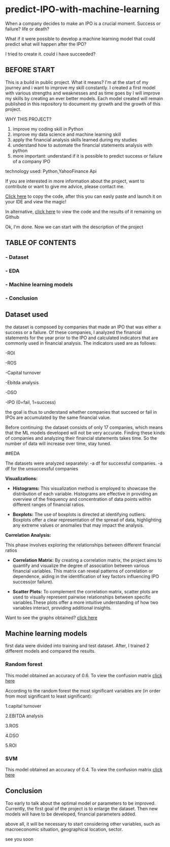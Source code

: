 # predict-IPO-with-machine-learning

When a company decides to make an IPO is a crucial moment.
Success or failure? life or death?

What if it were possible to develop a machine learning model that could predict what will happen after the IPO?

I tried to create it. could i have succeeded?

## BEFORE START

This is a build in public project.
What it means?
I'm at the start of my journey and i want to improve my skill constantly.
I created a first model with various strengths and weaknesses and as time goes by I will improve my skills by creating an ever better models.
Each model created will remain published in this repository to document my growth and the growth of this project.

WHY THIS PROJECT?

1. improve my coding skill in Python
2. improve my data science and machine learning skill
3. apply the financial analysis skills learned during my studies
4. understand how to automate the  financial statements analysis with python
5. more important: understand if it is possible to predict success or failure of a company IPO

technology used: Python,YahooFinance Api

If you are interested in more information about the project, want to contribute or want to give me advice, please contact me.

[Click here](https://github.com/EdoPedrocchi/Predict-IPO-with-machine-learning/blob/main/Code) to copy the code, after this you can easly paste and launch it on your IDE and view the magic!

In alternative, [click here](https://github.com/EdoPedrocchi/Predict-IPO-with-machine-learning/blob/main/code.with.results.pdf) to view the code and the results of it remaining on Github

Ok, I'm done. Now we can start with the description of the project

## TABLE OF CONTENTS
### - Dataset
### - EDA
### - Machine learning models
### - Conclusion

## Dataset used
the dataset is compsoed by companies that made an IPO that was either a success or a failure.
Of these companies, I analyzed the financial statements for the year prior to the IPO and calculated indicators that are commonly used in financial analysis.
The indicators used are as follows:

-ROI

-ROS

-Capital turnover

-Ebitda analysis

-DSO

-IPO (0=fail, 1=success)

the goal is thus to understand whether companies that succeed or fail in IPOs are accumulated by the same financial value.

Before continuing: the dataset consists of only 17 companies, which means that the ML models developed will not be very accurate.
Finding these kinds of companies and analyzing their financial statements takes time.
So the number of data will increase over time, stay tuned.

##EDA

The datasets were analyzed separately:
-a df for successful companies.
-a df for the unsuccessful companies

**Visualizations:**

  - **Histograms:** This visualization method is employed to showcase the distribution of each variable. Histograms are effective in providing an overview of the frequency and concentration of data points within different ranges of financial ratios.

  - **Boxplots:** The use of boxplots is directed at identifying outliers. Boxplots offer a clear representation of the spread of data, highlighting any extreme values or anomalies that may impact the analysis.

**Correlation Analysis:**

This phase involves exploring the relationships between different financial ratios

- **Correlation Matrix:** By creating a correlation matrix, the project aims to quantify and visualize the degree of association between various financial variables. This matrix can reveal patterns of correlation or dependence, aiding in the identification of key factors influencing IPO success(or failure).

- **Scatter Plots:** To complement the correlation matrix, scatter plots are used to visually represent pairwise relationships between specific variables.These plots offer a more intuitive understanding of how two variables interact, providing additional insights.

Want to see the graphs obtained? [click here](https://github.com/EdoPedrocchi/Predict-IPO-with-machine-learning/blob/main/code.with.results.pdf)

## Machine learning models

first data were divided into training and test dataset. After, I trained 2 different models and compared the results.

### Random forest

This model obtained an accuracy of 0.6.
To view the confusion matrix [click here](https://github.com/EdoPedrocchi/Predict-IPO-with-machine-learning/blob/main/code.with.results.pdf)

According to the random forest the most significant variables are (in order from most significant to least significant):

1.capital turnover

2.EBITDA analysis

3.ROS

4.DSO

5.ROI

### SVM

This model obtained an accuracy of 0.4.
To view the confusion matrix [click here](https://github.com/EdoPedrocchi/Predict-IPO-with-machine-learning/blob/main/code.with.results.pdf)

## Conclusion

Too early to talk about the optimal model or parameters to be improved.
Currently, the first goal of the project is to enlarge the dataset.
Then new models will have to be developed, financial parameters added.

above all, it will be necessary to start considering other variables, such as macroeconomic situation, geographical location, sector.

see you soon
